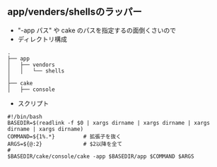 ## app/venders/shellsのラッパー

- "-app パス" や cake のパスを指定するの面倒くさいので
- ディレクトリ構成

~~~
.
├── app
│   ├── vendors
│   │   └── shells
│
├── cake
│   ├── console
~~~

- スクリプト

~~~
#!/bin/bash
BASEDIR=$(readlink -f $0 | xargs dirname | xargs dirname | xargs dirname | xargs dirname)
COMMAND=${1%.*}			# 拡張子を抜く
ARGS=${@:2}				# $2以降を全て
#
$BASEDIR/cake/console/cake -app $BASEDIR/app $COMMAND $ARGS
~~~


